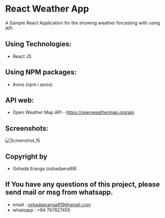 # React Weather App

A Sample React Application for the showing weather forcasting with using API.

## Using Technologies:
 - React JS

## Using NPM packages:
- Axios (npm i axios)

## API web:
- Open Weather Map API - https://openweathermap.org/api

## Screenshots:
![Screenshot_15](https://user-images.githubusercontent.com/90706926/209849744-f13b5d52-ac2d-4a81-8fcb-0c4368575759.png)

## Copyright by
- Oshada Eranga (oshadaera68)

## If You have any questions of this project, please send mail or msg from whatsapp.
- email : oshadaeranga919@gmail.com
- whatsapp : +94 767627455
